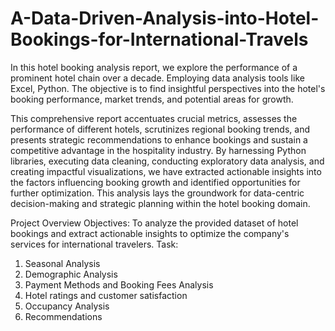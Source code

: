 # A-Data-Driven-Analysis-into-Hotel-Bookings-for-International-Travels
In this hotel booking analysis report, we explore the performance of a prominent hotel chain over a decade. Employing data analysis tools like Excel, Python. The objective is to find insightful perspectives into the hotel's booking performance, market trends, and potential areas for growth.


This comprehensive report accentuates crucial metrics, assesses the performance of different hotels, scrutinizes regional booking trends, and presents strategic recommendations to enhance bookings and sustain a competitive advantage in the hospitality industry. By harnessing Python libraries, executing data cleaning, conducting exploratory data analysis, and creating impactful visualizations, we have extracted actionable insights into the factors influencing booking growth and identified opportunities for further optimization. This analysis lays the groundwork for data-centric decision-making and strategic planning within the hotel booking domain.

Project Overview
Objectives: To analyze the provided dataset of hotel bookings and extract actionable insights to optimize the company's services for international travelers.
Task:
1. Seasonal Analysis
2. Demographic Analysis
3. Payment Methods and Booking Fees Analysis
4. Hotel ratings and customer satisfaction
5. Occupancy Analysis
6. Recommendations
   
